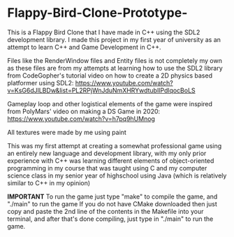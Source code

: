 # Flappy-Bird-Clone-Prototype-
This is a Flappy Bird Clone that I have made in C++ using the SDL2 development library. I made this project in my first year of university as an attempt to learn C++ and Game Development in C++. 

Files like the RenderWindow files and Entity files is not completely my own as these files are from my attempts at learning how to use the SDL2 library from
CodeGopher's tutorial video on how to create a 2D physics based platformer using SDL2:
https://www.youtube.com/watch?v=KsG6dJlLBDw&list=PL2RPjWnJduNmXHRYwdtublIPdlqocBoLS

Gameplay loop and other logistical elements of the game were inspired from PolyMars' video on making a DS Game in 2020:
https://www.youtube.com/watch?v=h7pq9hUMnog

All textures were made by me using paint

This was my first attempt at creating a somewhat professional game using an entirely new language and development library, with my only prior experience with C++ was learning different
elements of object-oriented programming in my course that was taught using C and my computer science class in my senior year of highschool using Java (which is relatively similar to C++ in my opinion)

**IMPORTANT**
To run the game just type "make" to compile the game, and "./main" to run the game
If you do not have CMake downloaded then just copy and paste the 2nd line of the contents in the Makefile into your terminal, and after that's done compiling, just type in "./main" to run the game.
